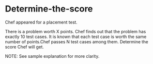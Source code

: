 # Determine-the-score

Chef appeared for a placement test.

There is a problem worth X points. Chef finds out that the problem has exactly 10 test cases. It is known that each test case is worth the same number of points.Chef passes N test cases among them. Determine the score Chef will get.

NOTE: See sample explanation for more clarity.

